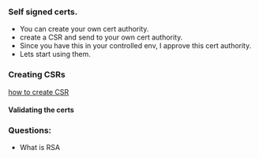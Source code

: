 ### Self signed certs. 
- You can create your own cert authority.
- create a CSR and send to your own cert authority. 
- Since you have this in your controlled env, I approve this cert authority. 
- Lets start using them. 

### Creating CSRs
[how to create CSR](csr.md)

#### Validating the certs


### Questions:
* What is RSA

